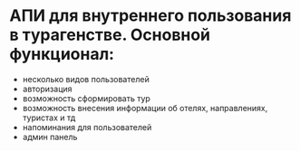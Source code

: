 # АПИ для внутреннего пользования в турагенстве. Основной функционал:
- несколько видов пользователей
- авторизация
- возможность сформировать тур
- возможность внесения информации об отелях, направлениях, туристах и тд
- напоминания для пользователей
- админ панель
